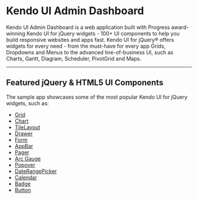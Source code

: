 # Kendo UI Admin Dashboard

Kendo UI Admin Dashboard is a web application built with Progress award-winning Kendo UI for jQuery widgets - 100+ UI components to help you build responsive websites and apps fast. Kendo UI for jQuery® offers widgets for every need - from the must-have for every app Grids, Dropdowns and Menus to the advanced line-of-business UI, such as Charts, Gantt, Diagram, Scheduler, PivotGrid and Maps.

----------

## Featured jQuery & HTML5 UI Components

The sample app showcases some of the most popular Kendo UI for jQuery widgets, such as:

 - [Grid][1]
 - [Chart][2]
 - [TileLayout][3]
 - [Drawer][4]
 - [Form][5]
 - [AppBar][6]
 - [Pager][7]
 - [Arc Gauge][8]
 - [Popover][9]
 - [DateRangePicker][10]
 - [Calendar][11]
 - [Badge][12]
 - [Button][13]


  [1]: https://demos.telerik.com/kendo-ui/grid/index
  [2]: https://demos.telerik.com/kendo-ui/chart/index
  [3]: http://www.telerik.com/kendo-ui/tilelayout/index
  [4]: http://www.telerik.com/kendo-ui/drawer/index
  [5]: http://www.telerik.com/kendo-ui/form/index
  [6]: http://www.telerik.com/kendo-ui/appbar/index
  [7]: http://www.telerik.com/kendo-ui/pager/index
  [8]: http://demos.telerik.com/kendo-ui/arc-gauge/index
  [9]: http://demos.telerik.com/kendo-ui/popover/index
  [10]: http://demos.telerik.com/kendo-ui/daterangepicker/index
  [11]: http://demos.telerik.com/kendo-ui/calendar/index
  [12]: http://www.telerik.com/kendo-ui/badge/index
  [13]: http://demos.telerik.com/kendo-ui/button/index
